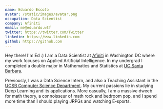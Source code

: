 ```yaml
---
name: Eduardo Escoto
avatar: /static/images/avatar.png
occupation: Data Scientist
company: Afiniti
email: me@eduardo.wtf
twitter: https://twitter.com/Twitter
linkedin: https://www.linkedin.com
github: https://github.com
---
```


Hey there! I&apos;m Ed :) I am a Data Scientist at
<a href="https://afiniti.com">Afiniti</a> in Washington DC
where my work focuses on Applied Artificial Intelligence. In my
undergrad I completed a double major in Mathematics and Statistics at
<a href="https://www.ucsb.edu/">UC Santa Barbara</a>.

Previously, I was a Data Science Intern, and also a Teaching Assistant
in the <a href="https://cs.ucsb.edu/"> UCSB Computer Science Department</a>.
My current passions lie in studying Deep Learning and its applications.
More casually, I am a massive dweeb for math theory, a connoisseur of
math rock and bedroom pop, and I spend more time than I should playing
JRPGs and watching E-sports.
